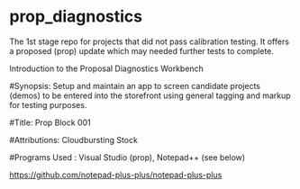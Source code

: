 # prop_diagnostics
The 1st stage repo for projects that did not pass calibration testing. It offers a 
proposed (prop) update which may needed further tests to complete. 

Introduction to the Proposal Diagnostics Workbench

#Synopsis: Setup and maintain an app to screen candidate projects (demos) to be 
entered into the storefront using general tagging and markup for testing purposes.

#Title: Prop Block 001

#Attributions: Cloudbursting Stock

#Programs Used : Visual Studio (prop), Notepad++ (see below)

https://github.com/notepad-plus-plus/notepad-plus-plus




